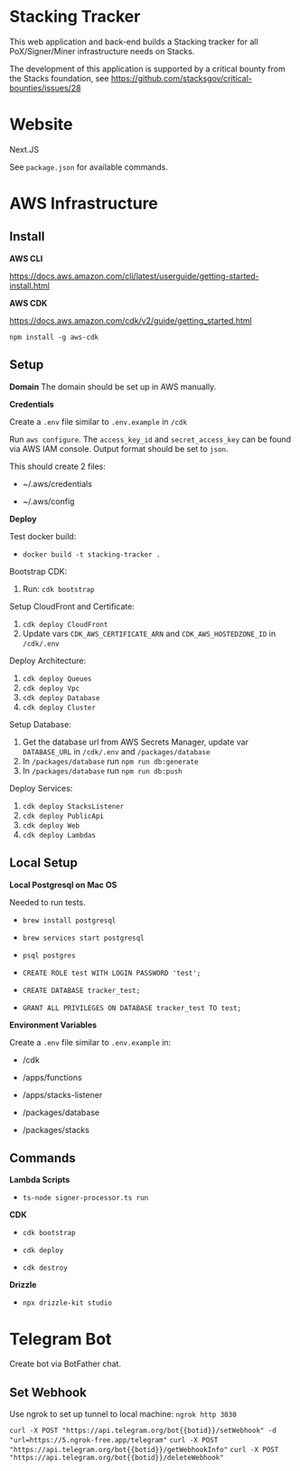 # Stacking Tracker

This web application and back-end builds a Stacking tracker for all PoX/Signer/Miner infrastructure needs on Stacks.

The development of this application is supported by a critical bounty from the Stacks foundation, see https://github.com/stacksgov/critical-bounties/issues/28

# Website

Next.JS

See `package.json` for available commands.

# AWS Infrastructure

## Install

**AWS CLI**

https://docs.aws.amazon.com/cli/latest/userguide/getting-started-install.html

**AWS CDK**

https://docs.aws.amazon.com/cdk/v2/guide/getting_started.html

`npm install -g aws-cdk`

## Setup

**Domain**
The domain should be set up in AWS manually.

**Credentials**

Create a `.env` file similar to `.env.example` in `/cdk`

Run `aws configure`. The `access_key_id` and `secret_access_key` can be found via AWS IAM console. Output format should be set to `json`.

This should create 2 files:

- ~/.aws/credentials

- ~/.aws/config

**Deploy**

Test docker build:

- `docker build -t stacking-tracker .`

Bootstrap CDK:

1. Run: `cdk bootstrap`

Setup CloudFront and Certificate:

1.  `cdk deploy CloudFront`
2.  Update vars `CDK_AWS_CERTIFICATE_ARN` and `CDK_AWS_HOSTEDZONE_ID` in `/cdk/.env`

Deploy Architecture:

1.  `cdk deploy Queues`
2.  `cdk deploy Vpc`
3.  `cdk deploy Database`
4.  `cdk deploy Cluster`

Setup Database:

1.  Get the database url from AWS Secrets Manager, update var `DATABASE_URL` in `/cdk/.env` and `/packages/database`
2.  In `/packages/database` run `npm run db:generate`
3.  In `/packages/database` run `npm run db:push`

Deploy Services:

1.  `cdk deploy StacksListener`
2.  `cdk deploy PublicApi`
3.  `cdk deploy Web`
4.  `cdk deploy Lambdas`

## Local Setup

**Local Postgresql on Mac OS**

Needed to run tests.

- `brew install postgresql`

- `brew services start postgresql`

- `psql postgres`

- `CREATE ROLE test WITH LOGIN PASSWORD 'test';`

- `CREATE DATABASE tracker_test;`

- `GRANT ALL PRIVILEGES ON DATABASE tracker_test TO test;`

**Environment Variables**

Create a `.env` file similar to `.env.example` in:

- /cdk

- /apps/functions

- /apps/stacks-listener

- /packages/database

- /packages/stacks

## Commands

**Lambda Scripts**

- `ts-node signer-processor.ts run`

**CDK**

- `cdk bootstrap`

- `cdk deploy`

- `cdk destroy`

**Drizzle**

- `npx drizzle-kit studio`

# Telegram Bot

Create bot via BotFather chat.

## Set Webhook

Use ngrok to set up tunnel to local machine: `ngrok http 3030`

`curl -X POST "https://api.telegram.org/bot{{botid}}/setWebhook" -d "url=https://5.ngrok-free.app/telegram"`
`curl -X POST "https://api.telegram.org/bot{{botid}}/getWebhookInfo"`
`curl -X POST "https://api.telegram.org/bot{{botid}}/deleteWebhook"`
